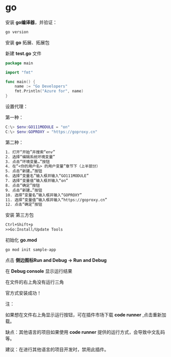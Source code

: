 # go

安装 **go编译器**，并验证：

```powershell
go version
```

安装 **go** 拓展、拓展包

新建 **test.go** 文件

```go
package main

import "fmt"

func main() {
    name := "Go Developers"
    fmt.Println("Azure for", name)
}
```

设置代理：

第一种：

```powershell
C:\> $env:GO111MODULE = "on"
C:\> $env:GOPROXY = "https://goproxy.cn"
```

第二种：

```txt
1. 打开“开始”并搜索“env”
2. 选择“编辑系统环境变量”
3. 点击“环境变量…”按钮
4. 在“<你的用户名> 的用户变量”章节下（上半部分）
5. 点击“新建…”按钮
6. 选择“变量名”输入框并输入“GO111MODULE”
7. 选择“变量值”输入框并输入“on”
8. 点击“确定”按钮
9. 点击“新建…”按钮
10. 选择“变量名”输入框并输入“GOPROXY”
11. 选择“变量值”输入框并输入“https://goproxy.cn”
12. 点击“确定”按钮
```

安装 第三方包

```txt
Ctrl+Shift+p
>>Go:Install/Update Tools
```

初始化 **go.mod**

```powershell
go mod init sample-app
```

点击 **侧边图标Run and Debug -> Run and Debug** 

在 **Debug console** 显示运行结果

在文件的右上角没有运行三角

官方式安装成功！

注：

如果想在文件右上角显示运行按钮，可在插件市场下载 **code runner** ,点击重新加载。

缺点：其他语言的项目如果使用 **code runner** 提供的运行方式，会导致中文乱码等。

建议：在进行其他语言的项目开发时，禁用此插件。